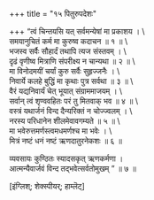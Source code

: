 +++
title = "१५ पितुरुपदेशः"

+++
“त्वं चिन्तयसि यत् सर्वमन्येषां मा प्रकाशय । \  
समयानुचितं कर्म मा कुरुष्व कदाचन ॥ १ ॥ \  
भजस्व सर्वैः सौहार्दं तथापि त्यज संस्तवम् । \  
दृढं वृणीष्व मित्राणि संपरीक्ष्य न चान्यथा ॥ २ ॥ \  
मा विनोदमयीं चर्यां कुरु सर्वैः सुहृज्जनैः । \  
निवार्ये कलहे बुद्धिं मा कृथाः पुत्र सर्वथा ॥ ३ ॥  \  
वैरं यद्यनिवार्यं चेत् भूयात् संग्राममाजयम् । \  
सर्वान् त्वं शृण्ववहितः परं तु मितवाक् भव ॥ ४ ॥  \  
वस्त्रं यथार्जनं विन्द दैन्यरिक्तं न चोज्ज्वलम् ।  \  
नरस्य परिधानेन शीलमेवावगम्यते ॥ ५ ॥  \  
मा भवेरुत्तमर्णस्त्वमधमर्णश्च मा भवेः । \  
मित्रं नष्टं धनं नष्टं ऋणदातुरनेकशः ॥ ६ ॥

व्यवसायः कुण्ठितः स्यादसकृत् ऋणकर्मणा ।  
आत्मन्यैवार्जवं विन्द तद्भवेत्सर्वतोमुखम् ” ॥ ७ ॥

[इंग्लिश्; शेक्स्‍पीयर्; हाम्लॆट्]
